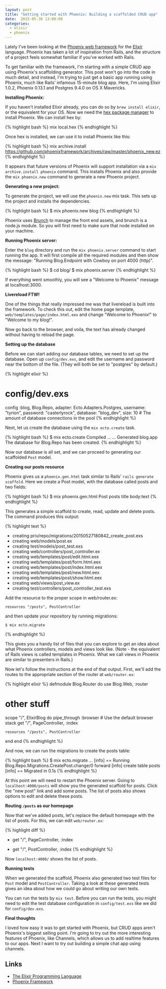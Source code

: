 ```yaml
---
layout: post
title: "Getting started with Phoenix: Building a scaffolded CRUD app"
date:  2015-05-30 13:00:00
categories:
  - elixir
  - phoenix
---
```


Lately I've been looking at the
[Phoenix web framework](http://phoenixframework.org)
for the [Elixir](http://elixir-lang.org) language.
Phoenix has taken
a lot of inspiration from Rails,
and the structure of a project
feels somewhat familiar
if you've worked with Rails.

To get familiar with the framework,
I'm starting with
a simple CRUD app
using Phoenix's scaffolding generator.
This post won't go into the code
in much detail,
and instead,
I'm trying to just get a basic app
running using Phoenix,
much like Rails' infamous
15-minute blog app.
Here, I'm using
Elixir 1.0.2,
Phoenix 0.13.1
and
Postgres 9.4.0
on OS X Mavericks.

**Installing Phoenix:**

If you haven't installed Elixir already,
you can do so by `brew install elixir`,
or the equivalent for your OS.
Now we need the
[hex package manager](https://hex.pm/)
to install Phoenix.
We can install hex by:

{% highlight bash %}
mix local.hex
{% endhighlight %}

Once hex is installed,
we can use it to install Phoenix
like this:

{% highlight bash %}
mix archive.install https://github.com/phoenixframework/archives/raw/master/phoenix_new.ez
{% endhighlight %}

It appears that future versions of Phoenix
will support installation via a
`mix archive.install phoenix` command.
This installs Phoenix
and also provide the `mix phoenix.new` command
to generate a new Phoenix project.

**Generating a new project:**

To generate the project,
we will use the `phoenix.new` mix task.
This sets up the project
and installs the dependencies.

{% highlight bash %}
$ mix phoenix.new blog
{% endhighlight %}

Phoenix uses [Brunch](http://brunch.io/)
to manage the front end assets,
and brunch is a node.js module.
So you will first need to make sure
that node installed on your machine.

**Running Phoenix server:**

Enter the `blog` directory
and run the `mix phoenix.server` command
to start running the app.
It will first compile
all the required modules
and then show the message:
"Running Blog.Endpoint with Cowboy on port 4000 (http)".

{% highlight bash %}
$ cd blog/
$ mix phoenix.server
{% endhighlight %}

If everything went smoothly,
you will see a "Welcome to Phoenix"
message at localhost:3000.

**Livereload FTW!**

One of the things that really impressed me
was that livereload is built into the framework.
To check this out,
edit the home page template,
`web/templates/page/index.html.eex`
and change "Welcome to Phoenix!" to
"Welcome to my blog!".

Now go back to the browser,
and voila, the text has already changed
without having to reload the page.

**Setting up the database**

Before we can start
adding our database tables,
we need to set up the database.
Open up `config/dev.exs`,
and edit the username and password
near the bottom of the file.
(They will both be set
to "postgres" by default.)

{% highlight elixir %}
# config/dev.exs
config :blog, Blog.Repo,
  adapter: Ecto.Adapters.Postgres,
  username: "tyrion",
  password: "casterlyrock",
  database: "blog_dev",
  size: 10 # The amount of database connections in the pool
{% endhighlight %}

Next, let us create the database
using the `mix ecto.create` task.

{% highlight bash %}
$ mix ecto.create
Compiled ...
...
Generated blog.app
The database for Blog.Repo has been created.
{% endhighlight %}

Now our database is all set,
and we can proceed to
generating our scaffolded `Post` model.

**Creating our posts resource**

Phoenix gives us a `phoenix.gen.html` task
similar to Rails' `rails generate scaffold`.
Here we create a Post model,
with the database called posts
and two fields:

{% highlight bash %}
$ mix phoenix.gen.html Post posts title body:text
{% endhighlight %}

This generates a simple scaffold
to create, read, update and delete posts.
The command produces this output:

{% highlight text %}
* creating priv/repo/migrations/20150527180842_create_post.exs
* creating web/models/post.ex
* creating test/models/post_test.exs
* creating web/controllers/post_controller.ex
* creating web/templates/post/edit.html.eex
* creating web/templates/post/form.html.eex
* creating web/templates/post/index.html.eex
* creating web/templates/post/new.html.eex
* creating web/templates/post/show.html.eex
* creating web/views/post_view.ex
* creating test/controllers/post_controller_test.exs

Add the resource to the proper scope in web/router.ex:

    resources "/posts", PostController

and then update your repository by running migrations:

    $ mix ecto.migrate
{% endhighlight %}

This gives you a handy list of files
that you can explore to get an idea about
what Phoenix controllers, models and views look like.
(Note - the equivalent of Rails views
is called templates in Phoenix.
What we call views in Phoenix
are similar to presenters in Rails.)

Now let's follow the instructions
at the end of that output.
First, we'll add the routes
to the appropriate section of the router
at `web/router.ex`:

{% highlight elixir %}
defmodule Blog.Router do
  use Blog.Web, :router

  # other stuff

  scope "/", ElixirBlog do
    pipe_through :browser # Use the default browser stack
    get "/", PageController, :index

    resources "/posts", PostController
  end
end
{% endhighlight %}

And now,
we can run the migrations
to create the posts table:

{% highlight bash %}
$ mix ecto.migrate
...
[info] == Running Blog.Repo.Migrations.CreatePost.change/0 forward
[info] create table posts
[info] == Migrated in 0.1s
{% endhighlight %}

At this point we will need to
restart the Phoenix server.
Going to `localhost:4000/posts`
will show you the generated scaffold for posts.
Click the "new post" link and add some posts.
The list of posts also shows options
to edit and delete these posts.

**Routing `/posts` as our homepage**

Now that we've added posts,
let's replace the default homepage
with the list of posts.
For this, we can edit `web/router.ex`:

{% highlight diff %}
- get "/", PageController, :index
+ get "/", PostController, :index
{% endhighlight %}

Now `localhost:4000/` shows the list of posts.

**Running tests**

When we generated the scaffold,
Phoenix also generated two test files
for `Post` model and `PostController`.
Taking a look at these generated tests
gives an idea about how we could go about
writing our own tests.

You can run the tests by `mix test`.
Before you can run the tests,
you might need to edit
the test database configuration
in `config/test.exs`
like we did for `config/dev.exs`.

**Final thoughts**

I loved how easy it was
to get started with Phoenix,
but CRUD apps aren't
Phoenix's biggest selling point.
I'm going to try out
the more interesting features of Phoenix,
like Channels,
which allows us to add
realtime features to our apps.
Next I want to try out
building a simple chat app using channels.

## Links

* [The Elixir Programming Language](http://elixir-lang.org/)
* [Phoenix Framework](http://phoenixframework.org)


